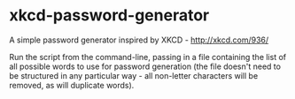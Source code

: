 xkcd-password-generator
=======================

A simple password generator inspired by XKCD - http://xkcd.com/936/

Run the script from the command-line, passing in a file containing the list of all possible words to use for password generation (the file doesn't need to be structured in any particular way - all non-letter characters will be removed, as will duplicate words).
